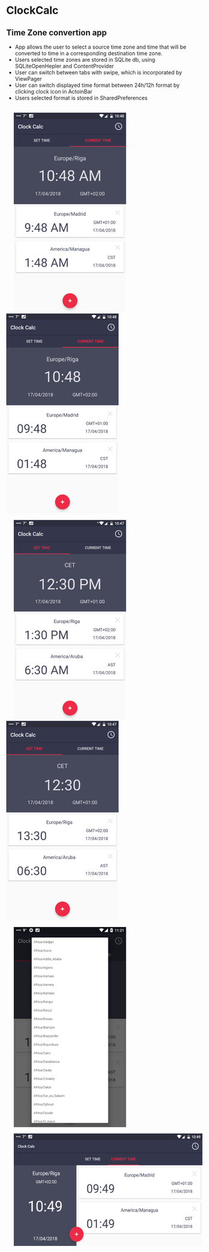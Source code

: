 # ClockCalc
## Time Zone convertion app

* App allows the user to select a source time zone and time that will be converted to time in a corresponding destination time zone.
* Users selected time zones are stored in SQLite db, using SQLiteOpenHepler and ContentProvider
* User can switch between tabs with swipe, which is incorporated by ViewPager
* User can switch displayed time format between 24h/12h format by clicking clock icon in ActoinBar
* Users selected format is stored in SharedPreferences

<p></br><img src="screenshots/current_time12h.png" width="300" hspace="20"/><img src="screenshots/current_time24h.png" width="300"/></br><p/>
<p><img src="screenshots/set_time12h.png" width="300" hspace="20"/><img src="screenshots/set_time24h.png" width="300"/></br><p/>
<p><img src="screenshots/select_time_zone.png" width="300" hspace="20"/></br><p/>
<p><img src="screenshots/current_time_land.png" height="300" hspace="20"/></br><p/>
